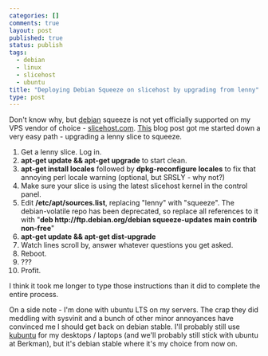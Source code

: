 ```yaml
--- 
categories: []
comments: true
layout: post
published: true
status: publish
tags: 
  - debian
  - linux
  - slicehost
  - ubuntu
title: "Deploying Debian Squeeze on slicehost by upgrading from lenny"
type: post
---
```

Don't know why, but <a href="http://www.debian.org">debian</a> squeeze is not yet officially supported on my VPS vendor of choice - <a href="http://www.slicehost.com">slicehost.com</a>.  <a href="http://forum.slicehost.com/comments.php?DiscussionID=5111&page=1#Item_0">This</a> blog post got me started down a very easy path - upgrading a lenny slice to squeeze.

<ol>
<li>Get a lenny slice. Log in.</li>
<li>
<b>apt-get update && apt-get upgrade</b> to start clean.</li>
<li>
<b>apt-get install locales</b> followed by <b>dpkg-reconfigure locales</b> to fix that annoying perl locale warning (optional, but SRSLY - why not?)</li>
<li>Make sure your slice is using the latest slicehost kernel in the control panel.</li>
<li>Edit <b>/etc/apt/sources.list</b>, replacing "lenny" with "squeeze". The debian-volatile repo has been deprecated, so replace all references to it with "<b>deb http://ftp.debian.org/debian squeeze-updates main contrib non-free</b>"</li>
<li><b>apt-get update && apt-get dist-upgrade</b></li>
<li>Watch lines scroll by, answer whatever questions you get asked.</li>
<li>Reboot.</li>
<li>???</li>
<li>Profit.</li>
</ol>

I think it took me longer to type those instructions than it did to complete the entire process.

On a side note - I'm done with ubuntu LTS on my servers. The crap they did meddling with sysvinit and a bunch of other minor annoyances have convinced me I should get back on debian stable. I'll probably still use <a href="http://www.kubuntu.org">kubuntu</a> for my desktops / laptops (and we'll probably still stick with ubuntu at Berkman), but it's debian stable where it's my choice from now on.
